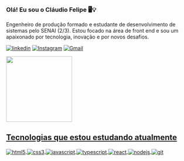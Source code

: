 ### Olá! Eu sou o Cláudio Felipe 🖥💡

Engenheiro de produção formado e estudante de desenvolvimento de sistemas pelo SENAI (2/3). Estou focado na área de front end e sou um apaixonado por tecnologia, inovação e por novos desafios.

[![linkedin](https://img.shields.io/badge/LinkedIn-0077B5?style=for-the-badge&logo=linkedin&logoColor=white)](https://www.linkedin.com/in/cl%C3%A1udio-felipe-fonseca-da-silva-08a503189/)
[![Instagram](https://img.shields.io/badge/Instagram-E4405F?style=for-the-badge&logo=instagram&logoColor=white)](https://www.instagram.com/claudioffel/)
[![Gmail](https://img.shields.io/badge/Gmail-D14836?style=for-the-badge&logo=gmail&logoColor=white)](claudio.kay75@gmail.com)
<div>
  <a href="https://github.com/claudioffel">
  <img height="180em" src="https://github-readme-stats.vercel.app/api?username=claudioffel&show_icons=true&theme=dark&include_all_commits=true&count_private=true"/>
</div>

  ## Tecnologias que estou estudando atualmente
  
  <div style="display: inline_block">
  <img align="center" alt="html5" src="https://img.shields.io/badge/HTML5-E34F26?style=for-the-badge&logo=html5&logoColor=white" />
  <img align="center" alt="css3" src="https://img.shields.io/badge/CSS3-1572B6?style=for-the-badge&logo=css3&logoColor=white" />
  <img align="center" alt="javascript" src="https://img.shields.io/badge/JavaScript-F7DF1E?style=for-the-badge&logo=javascript&logoColor=black" />
  <img align="center" alt="typescript" src="https://img.shields.io/badge/TypeScript-007ACC?style=for-the-badge&logo=typescript&logoColor=white" />
  <img align="center" alt="react" src="https://img.shields.io/badge/React-20232A?style=for-the-badge&logo=react&logoColor=61DAFB" />
  <img align="center" alt="nodejs" src="https://img.shields.io/badge/Node.js-43853D?style=for-the-badge&logo=node.js&logoColor=white" />
  <img align="center" alt="git" src="https://img.shields.io/badge/GIT-E44C30?style=for-the-badge&logo=git&logoColor=white" />
</div><br/>
  
